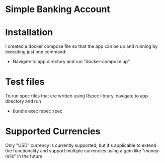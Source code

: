 # Simple Banking Account

# Installation
I created a docker compose file so that the app can be up and running by executing just one command:
* Navigate to app directory and run "docker-compose up"

# Test files
To run spec files that are written using Rspec library, navigate to app directory and run
* bundle exec rspec spec

# Supported Currencies
Only "USD" currency is currently supported, but it's applicable to extend the functionality and support multiple currencies using a gem like "money-rails" in the future.
